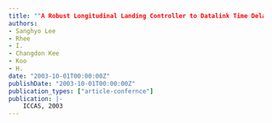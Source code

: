 ```yaml
---
title: ""A Robust Longitudinal Landing Controller to Datalink Time Delay""
authors:
- Sanghyo Lee
- Rhee
- I.
- Changdon Kee
- Koo
- H.
date: "2003-10-01T00:00:00Z"
publishDate: "2003-10-01T00:00:00Z"
publication_types: ["article-confernce"]
publication: |-
    ICCAS, 2003
---
```

